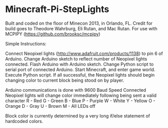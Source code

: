 Minecraft-Pi-StepLights
=======================

Built and coded on the floor of Minecon 2013, in Orlando, FL. Credit for build goes to Theodore Wahrburg, Eli Rutan, and Mac Rutan.
For use with MCPIPY (https://github.com/brooksc/mcpipy)

Simple Instructions:

Connect Neopixel lights (http://www.adafruit.com/products/1138) to pin 6 of Arduino.
Change Arduino sketch to reflect number of Neopixel lights connected.
Flash Arduino with Arduino sketch.
Change Python script to serial port of connected Arduino.
Start Minecraft, and enter game world.
Execute Python script. If all successful, the Neopixel lights should begin changing color to current block being stood on by player.


Arduino communications is done with 9600 Baud Speed
Connected Neopixel lights will change color immediately following being sent a valid character
 R - Red
 G - Green
 B - Blue
 P - Purple
 W - White
 Y - Yellow
 O - Orange
 D - Gray
 U - Brown
 M - All LEDs off
 
 Block color is currently determined by a very long if/else statement of hardcoded colors.

